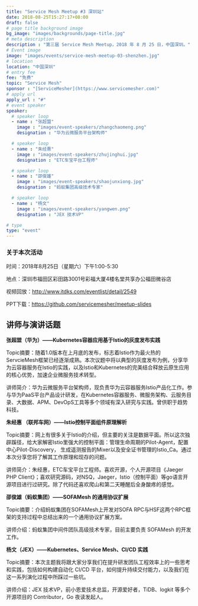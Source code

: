 ```yaml
---
title: "Service Mesh Meetup #3 深圳站"
date: 2018-08-25T15:27:17+08:00
draft: false
# page title background image
bg_image: "images/backgrounds/page-title.jpg"
# meta description
description : "第三届 Service Mesh Meetup，2018 年 8 月 25 日，中国深圳。"
# Event image
image: "images/events/service-mesh-meetup-03-shenzhen.jpg"
# location
location: "中国深圳"
# entry fee
fee: "免费"
topic: "Service Mesh"
sponsor : "[ServiceMesher](https://www.servicemesher.com)"
# apply url
apply_url : "#"
# event speaker
speaker:
  # speaker loop
  - name : "张超盟"
    image : "images/event-speakers/zhangchaomeng.png"
    designation : "华为云微服务平台架构师"

  # speaker loop
  - name : "朱经惠"
    image : "images/event-speakers/zhujinghui.jpg"
    designation : "ETC车宝平台工程师"

  # speaker loop
  - name : "邵俊雄"
    image : "images/event-speakers/shaojunxiong.jpg"
    designation : "蚂蚁集团高级技术专家"

  # speaker loop
  - name : "杨文"
    image : "images/event-speakers/yangwen.png"
    designation : "JEX 技术VP"

# type
type: "event"
---
```


### 关于本次活动

时间：2018年8月25日（星期六）下午1:00-5:30

地点：深圳市福田区彩田路3001号彩福大厦4楼名堂共享办公福田微谷店

视频回放：http://www.itdks.com/eventlist/detail/2549

PPT下载：https://github.com/servicemesher/meetup-slides

## 讲师与演讲话题

**张超盟（华为）——Kubernetes容器应用基于Istio的灰度发布实践**

Topic摘要：随着1.0版本在上月底的发布，标志着Istio作为最火热的ServcieMesh框架已经逐渐成熟。本次议题中将以典型的灰度发布为例，分享华为云容器服务在Istio的实践，以及Istio和Kubernetes的完美结合释放云原生应用的核心优势，加速企业微服务技术转型。

讲师简介：华为云微服务平台架构师，现负责华为云容器服务Istio产品化工作。参与华为PaaS平台产品设计研发，在Kubernetes容器服务、微服务架构、云服务目录、大数据、APM、DevOpS工具等多个领域有深入研究与实践。曾供职于趋势科技。

**朱经惠 （联邦车网）——Istio控制平面组件原理解析**

Topic摘要：网上有很多关于Istio的介绍，但主要的关注是数据平面。所以这次独辟蹊径，给大家解密Istio里强大的控制平面：管理生命周期的Pilot-Agent，配置中心Pilot-Discovery， 生成遥测报告的Mixer以及安全证书管理的Istio_Ca。通过本次分享您将了解其工作原理和现存的问题。

讲师简介：朱经惠，ETC车宝平台工程师。喜欢开源，个人开源项目《Jaeger PHP Client》；喜欢研究源码，对NSQ，Jaeger，Istio（控制平面）等go语言开源项目进行过研究。除了代码还喜欢爬山和第二天睡醒后全身酸疼的感觉。

**邵俊雄（蚂蚁集团）——SOFAMesh 的通用协议扩展**

Topic摘要：介绍蚂蚁集团在SOFAMesh上开发对SOFA RPC与HSF这两个RPC框架的支持过程中总结出来的一个通用协议扩展方案。

讲师介绍：蚂蚁集团中间件团队高级技术专家，目前主要负责 SOFAMesh 的开发工作。

**杨文（JEX）——Kubernetes、Service Mesh、CI/CD 实践**

Topic摘要：本次主题我将跟大家分享我们在提升研发团队工程效率上的一些思考和实践，包括如何构建自动化 CI/CD 平台，如何提升持续交付能力，以及我们在这一系列演化过程中所踩过一些坑。

讲师介绍：JEX 技术VP，前小恩爱技术总监，开源爱好者，TiDB、logkit 等多个开源项目的 Contributor，Go 夜读发起人。
